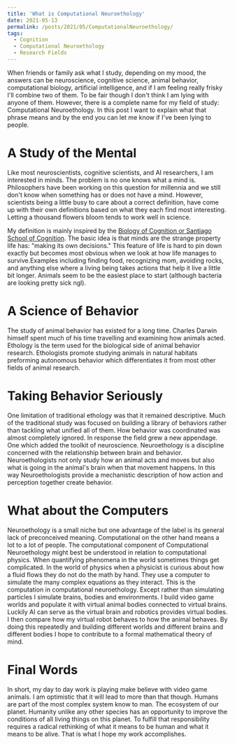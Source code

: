 ```yaml
---
title: 'What is Computational Neuroethology'
date: 2021-05-13
permalink: /posts/2021/05/ComputationalNeuroethology/
tags:
  - Cognition
  - Computational Neuroethology
  - Research Fields
---
```


When friends or family ask what I study, depending on my mood, the answers can be neuroscience, cognitive science,
animal behavior, computational biology, artificial intelligence, and if I am feeling really frisky I'll combine two 
of them. To be fair though I don't think I am lying with anyone of them. However, there is a complete name for my
field of study: Computational Neuroethology. In this post I want to explain what that phrase means and by the end 
you can let me know if I've been lying to people.

A Study of the Mental
===============
Like most neuroscientists, cognitive scientists, and AI researchers, I am interested in minds. 
The problem is no one knows what a mind is. Philosophers have been working on this question 
for millennia and we still don't know when something has or does not have a mind. 
However, scientists being a little busy to care about a correct definition, have come up with 
their own definitions based on what they each find most interesting. 
Letting a thousand flowers bloom tends to work well in science.

My definition is mainly inspired by the [Biology of Cognition or Santiago
School of Cognition](https://en.wikipedia.org/wiki/Santiago_theory_of_cognition). The basic idea is
that minds are the strange property life has: "making its own decisions." This feature of life
is hard to pin down exactly but becomes most obvious when we look at how life manages to survive.Examples
including finding food, recognizing mom, avoiding rocks, and anything else where a living being takes actions
that help it live a little bit longer. Animals seem to be the easiest place to start (although bacteria are
looking pretty sick ngl).

A Science of Behavior
=========
The study of animal behavior has existed for a long time. Charles Darwin himself spent much of his time travelling
and examining how animals acted. Ethology is the term used for the biological side of animal behavior research. 
Ethologists promote studying animals in natural habitats preforming autonomous behavior which differentiates it from 
most other fields of animal research.

Taking Behavior Seriously
==========================
One limitation of traditional ethology was that it remained descriptive. Much of the traditional study was
focused on building a library of behaviors rather than tackling what unified all of them. How behavior was 
coordinated was almost completely ignored. In response the field grew a new appendage. One which
added the toolkit of neuroscience. Neuroethology is a discipline concerned with the relationship between brain
and behavior. Neuroethologists not only study how an animal acts and moves but also what is going in the animal's
brain when that movement happens. In this way Neuroethologists provide a mechanistic description of how action and
perception together create behavior.

What about the Computers
===========================
Neuroethology is a small niche but one advantage of the label is its general lack of preconceived meaning. Computational
on the other hand means a lot to a lot of people. The computational component of Computational Neuroethology might best 
be understood in relation to computational physics. When quantifying phenomena in the world sometimes things get complicated.
In the world of physics when a physicist is curious about how a fluid flows they do not do the math by hand. They use 
a computer to simulate the many complex equations as they interact. This is the computation in computational neuroethology. 
Except rather than simulating particles I simulate brains, bodies and environments. I build video game worlds and 
populate it with virtual animal bodies connected to virtual brains. 
Luckily AI can serve as the virtual brain and robotics provides virtual bodies. I then compare how 
my virtual robot behaves to how the animal behaves. By doing this 
repeatedly and building different worlds and different brains
and different bodies I hope to contribute to a formal mathematical theory of mind.

Final Words
==================
In short, my day to day work is playing make believe with video game animals.
I am optimistic that it will lead to more than that though. Humans are part 
of the most complex system know to man. The ecosystem of our planet.
Humanity unlike any other species has an opportunity to improve the conditions of all living things on this planet. To fulfill that 
responsibility requires a radical rethinking of what it means to be human and what it means to be alive. 
That is what I hope my work accomplishes.
